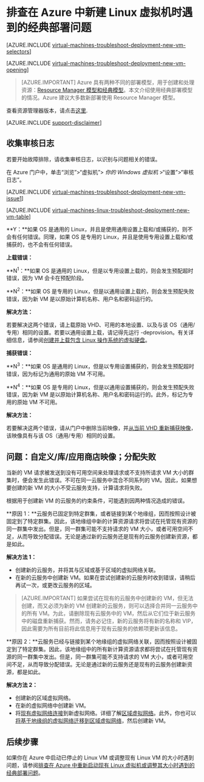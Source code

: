 <properties
   pageTitle="排查 Linux VM 经典部署问题 | Azure"
   description="排查在 Azure 中新建 Linux 虚拟机时遇到的经典部署问题"
   services="virtual-machines-linux"
   documentationCenter=""
   authors="jiangchen79"
   manager="felixwu"
   editor=""
   tags="top-support-issue"/>

<tags
  ms.service="virtual-machines-linux"
  ms.workload="na"
  ms.tgt_pltfrm="vm-linux"
  ms.devlang="na"
  ms.topic="article"
  ms.date="09/06/2016"
  wacn.date="01/05/2017"
  ms.author="cjiang"/>

# 排查在 Azure 中新建 Linux 虚拟机时遇到的经典部署问题

[AZURE.INCLUDE [virtual-machines-troubleshoot-deployment-new-vm-selectors](../../includes/virtual-machines-linux-troubleshoot-deployment-new-vm-selectors-include.md)]

[AZURE.INCLUDE [virtual-machines-troubleshoot-deployment-new-vm-opening](../../includes/virtual-machines-troubleshoot-deployment-new-vm-opening-include.md)]

> [AZURE.IMPORTANT] Azure 具有两种不同的部署模型，用于创建和处理资源：[Resource Manager 模型和经典模型](/documentation/articles/resource-manager-deployment-model)。本文介绍使用经典部署模型的情况。Azure 建议大多数新部署使用 Resource Manager 模型。

查看资源管理器版本，请点击[这里](/documentation/articles/virtual-machines-linux-troubleshoot-deployment-new-vm/).

[AZURE.INCLUDE [support-disclaimer](../../includes/support-disclaimer.md)]

## 收集审核日志

若要开始故障排除，请收集审核日志，以识别与问题相关的错误。

在 Azure 门户中，单击“浏览”>“虚拟机”> *你的 Windows 虚拟机* >“设置”>“审核日志”。

[AZURE.INCLUDE [virtual-machines-troubleshoot-deployment-new-vm-issue1](../../includes/virtual-machines-troubleshoot-deployment-new-vm-issue1-include.md)]

[AZURE.INCLUDE [virtual-machines-linux-troubleshoot-deployment-new-vm-table](../../includes/virtual-machines-linux-troubleshoot-deployment-new-vm-table.md)]

**Y：**如果 OS 是通用的 Linux，并且是使用通用设置上载和/或捕获的，则不会有任何错误。同理，如果 OS 是专用的 Linux，并且是使用专用设置上载和/或捕获的，也不会有任何错误。

**上载错误：**

**N<sup>1</sup>：**如果 OS 是通用的 Linux，但是以专用设置上载的，则会发生预配超时错误，因为 VM 会卡在预配阶段。

**N<sup>2</sup>：**如果 OS 是专用的 Linux，但是以通用设置上载的，则会发生预配失败错误，因为新 VM 是以原始计算机名称、用户名和密码运行的。

**解决方法：**

若要解决这两个错误，请上载原始 VHD、可用的本地设置、以及与该 OS（通用/专用）相同的设置。若要以通用设置上载，请记得先运行 -deprovision。有关详细信息，请参阅[创建并上载包含 Linux 操作系统的虚拟硬盘](/documentation/articles/virtual-machines-linux-classic-create-upload-vhd/)。

**捕获错误：**

**N<sup>3</sup>：**如果 OS 是通用的 Linux，但是以专用设置捕获的，则会发生预配超时错误，因为标记为通用的原始 VM 不可用。

**N<sup>4</sup>：**如果 OS 是专用的 Linux，但是以通用设置捕获的，则会发生预配失败错误，因为新 VM 是以原始计算机名称、用户名和密码运行的。此外，标记为专用的原始 VM 不可用。

**解决方法：**

若要解决这两个错误，请从门户中删除当前映像，并[从当前 VHD 重新捕获映像](/documentation/articles/virtual-machines-linux-classic-capture-image/)，该映像具有与该 OS（通用/专用）相同的设置。

## 问题：自定义/库/应用商店映像；分配失败
当新的 VM 请求被发送到没有可用空间来处理请求或不支持所请求 VM 大小的群集时，便会发生此错误。不可在同一云服务中混合不同系列的 VM。因此，如果想要创建的新 VM 的大小不受云服务支持，计算请求将失败。

根据用于创建新 VM 的云服务的约束条件，可能遇到因两种情况造成的错误。

**原因 1：**云服务已固定到特定群集，或者链接到某个地缘组，因而按照设计被固定到了特定群集。因此，该地缘组中新的计算资源请求将尝试在托管现有资源的同一群集中发出。但是，同一群集可能不支持请求的 VM 大小，或者可用空间不足，从而导致分配错误。无论是通过新的云服务还是现有的云服务创建新资源，都是如此。

**解决方法 1：**

- 创建新的云服务，并将其与区域或基于区域的虚拟网络关联。
- 在新的云服务中创建新 VM。如果在尝试创建新的云服务时收到错误，请稍后再试一次，或更改云服务的区域。

> [AZURE.IMPORTANT] 如果尝试在现有的云服务中创建新的 VM，但无法创建，而又必须为新的 VM 创建新的云服务，则可以选择合并同一云服务中的所有 VM。为此，请删除现有云服务中的 VM，然后从它们位于新云服务中的磁盘重新捕获。然而，请务必记住，新的云服务将有新的名称和 VIP，因此需要为所有目前将此信息用于现有云服务的依赖项更新该信息。

**原因 2：**云服务已经与链接到某个地缘组的虚拟网络关联，因而按照设计被固定到了特定群集。因此，该地缘组中的所有新计算资源请求都将尝试在托管现有资源的同一群集中发出。但是，同一群集可能不支持请求的 VM 大小，或者可用空间不足，从而导致分配错误。无论是通过新的云服务还是现有的云服务创建新资源，都是如此。

**解决方法 2：**

- 创建新的区域虚拟网络。
- 在新的虚拟网络中创建新 VM。
- 将[现有虚拟网络连接](https://azure.microsoft.com/blog/vnet-to-vnet-connecting-virtual-networks-in-azure-across-different-regions/)到新虚拟网络。详细了解[区域虚拟网络](https://azure.microsoft.com/blog/2014/05/14/regional-virtual-networks/)。此外，你也可以[将基于地缘组的虚拟网络迁移到区域虚拟网络](https://azure.microsoft.com/blog/2014/11/26/migrating-existing-services-to-regional-scope/)，然后创建新 VM。

## 后续步骤
如果你在 Azure 中启动已停止的 Linux VM 或调整现有 Linux VM 的大小时遇到问题，请参阅[排查在 Azure 中重新启动现有 Linux 虚拟机或调整其大小时遇到的经典部署问题](/documentation/articles/virtual-machines-linux-classic-restart-resize-error-troubleshooting/)。

<!---HONumber=Mooncake_Quality_Review_1215_2016-->